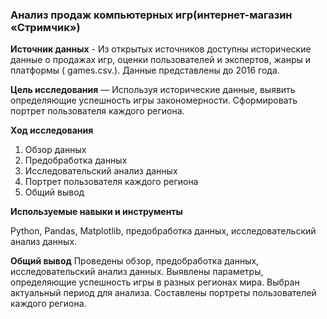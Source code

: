 ### Анализ продаж компьютерных игр(интернет-магазин «Стримчик»)
**Источник данных** - Из открытых источников доступны исторические данные о продажах игр, оценки пользователей и экспертов, жанры и платформы ( games.csv.). Данные представлены до 2016 года.

**Цель исследования** — Используя исторические данные, выявить определяющие успешность игры закономерности. Сформировать портрет пользователя каждого региона.


**Ход исследования**

1. Обзор данных
2. Предобработка данных
3. Исследовательский анализ данных
4. Портрет пользователя каждого региона
5. Общий вывод


**Используемые навыки и инструменты**

   Python, Pandas, Matplotlib, предобработка данных, исследовательский анализ данных.

**Общий вывод**
Проведены обзор, предобработка данных, исследовательский анализ данных.
Выявлены параметры, определяющие успешность игры в разных регионах мира.  Выбран актуальный
период для анализа. Составлены портреты пользователей каждого региона. 